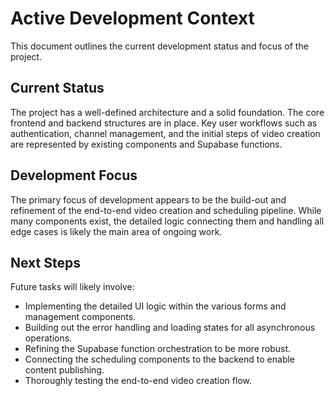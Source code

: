 # Active Development Context

This document outlines the current development status and focus of the project.

## Current Status

The project has a well-defined architecture and a solid foundation. The core frontend and backend structures are in place. Key user workflows such as authentication, channel management, and the initial steps of video creation are represented by existing components and Supabase functions.

## Development Focus

The primary focus of development appears to be the build-out and refinement of the end-to-end video creation and scheduling pipeline. While many components exist, the detailed logic connecting them and handling all edge cases is likely the main area of ongoing work.

## Next Steps

Future tasks will likely involve:
-   Implementing the detailed UI logic within the various forms and management components.
-   Building out the error handling and loading states for all asynchronous operations.
-   Refining the Supabase function orchestration to be more robust.
-   Connecting the scheduling components to the backend to enable content publishing.
-   Thoroughly testing the end-to-end video creation flow.
